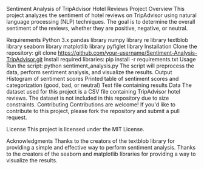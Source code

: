 Sentiment Analysis of TripAdvisor Hotel Reviews
Project Overview
This project analyzes the sentiment of hotel reviews on TripAdvisor using natural language processing (NLP) techniques. The goal is to determine the overall sentiment of the reviews, whether they are positive, negative, or neutral.

Requirements
Python 3.x
pandas library
numpy library
re library
textblob library
seaborn library
matplotlib library
pyfiglet library
Installation
Clone the repository: git clone https://github.com/your-username/Sentiment-Analysis-TripAdvisor.git
Install required libraries: pip install -r requirements.txt
Usage
Run the script: python sentiment_analysis.py
The script will preprocess the data, perform sentiment analysis, and visualize the results.
Output
Histogram of sentiment scores
Printed table of sentiment scores and categorization (good, bad, or neutral)
Text file containing results
Data
The dataset used for this project is a CSV file containing TripAdvisor hotel reviews.
The dataset is not included in this repository due to size constraints.
Contributing
Contributions are welcome! If you'd like to contribute to this project, please fork the repository and submit a pull request.

License
This project is licensed under the MIT License.

Acknowledgments
Thanks to the creators of the textblob library for providing a simple and effective way to perform sentiment analysis.
Thanks to the creators of the seaborn and matplotlib libraries for providing a way to visualize the results.
